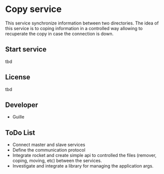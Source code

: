 # Copy service

This service synchronize information between two directories.
The idea of this service is to coping information in a controlled way allowing to recuperate the copy in case the connection is down.

## Start service

tbd

## License

tbd

## Developer

- Guille

## ToDo List

- Connect master and slave services
- Define the communication protocol
- Integrate rocket and create simple api to controlled the files (remover, coping, moving, etc) between the services.
- Investigate and integrate a library for managing the application args.


